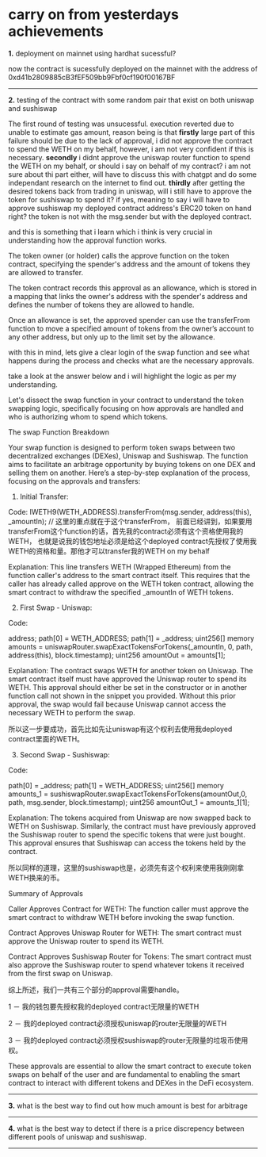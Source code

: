 # carry on from yesterdays achievements


__1.__ deployment on mainnet using hardhat sucessful?


now the contract is sucessfully deployed on the mainnet with the address of 0xd41b2809885cB3fEF509bb9Fbf0cf190f00167BF


---------------------------------------------------------------------------------------------------------------------


__2.__ testing of the contract with some random pair that exist on both uniswap and sushiswap

The first round of testing was unsucessful. execution reverted due to unable to estimate gas amount, reason being is that
__firstly__ large part of this failure should be due to the lack of approval, 
i did not approve the contract to spend the WETH on my behalf, however, i am not very confident if this is necessary.
__secondly__ i didnt approve the uniswap router function to spend the WETH on my behalf, or should i say on behalf of my contract? i am not sure about thi part either, will have to discuss this with chatgpt and do some independant research on the internet to find out. 
__thirdly__ after getting the desired tokens back from trading in uniswap, will i still have to approve the token for sushiswap to spend it? if yes, meaning to say i will have to approve sushiswap my deployed contract address's ERC20 token on hand right? the token is not with the msg.sender but with the deployed contract. 
 


and this is something that i learn which i think is very crucial in understanding how the approval function works.

The token owner (or holder) calls the approve function on the token contract, specifying the spender's address and the amount of tokens they are allowed to transfer.

The token contract records this approval as an allowance, which is stored in a mapping that links the owner's address with the spender's address and defines the number of tokens they are allowed to handle.

Once an allowance is set, the approved spender can use the transferFrom function to move a specified amount of tokens from the owner’s account to any other address, but only up to the limit set by the allowance.


with this in mind, lets give a clear login of the swap function and see what happens during the process and checks what are the necessary approvals.


take a look at the answer below and i will highlight the logic as per my understanding. 


Let's dissect the swap function in your contract to understand the token swapping logic, specifically focusing on how approvals are handled and who is authorizing whom to spend which tokens.

The swap Function Breakdown

Your swap function is designed to perform token swaps between two decentralized exchanges (DEXes), Uniswap and Sushiswap. The function aims to facilitate an arbitrage opportunity by buying tokens on one DEX and selling them on another. Here’s a step-by-step explanation of the process, focusing on the approvals and transfers:

1. Initial Transfer:

Code: IWETH9(WETH_ADDRESS).transferFrom(msg.sender, address(this), _amountIn); // 这里的重点就在于这个transferFrom， 前面已经讲到，如果要用transferFrom这个function的话，首先我的contract必须有这个资格使用我的WETH， 也就是说我的钱包地址必须是给这个deployed contract先授权了使用我WETH的资格和量。那他才可以transfer我的WETH on my behalf

Explanation: This line transfers WETH (Wrapped Ethereum) from the function caller's address to the smart contract itself. This requires that the caller has already called approve on the WETH token contract, allowing the smart contract to withdraw the specified _amountIn of WETH tokens.



2. First Swap - Uniswap:

Code:

address;
path[0] = WETH_ADDRESS;
path[1] = _address;
uint256[] memory amounts = uniswapRouter.swapExactTokensForTokens(_amountIn, 0, path, address(this), block.timestamp);
uint256 amountOut = amounts[1];

Explanation: The contract swaps WETH for another token on Uniswap. The smart contract itself must have approved the Uniswap router to spend its WETH. This approval should either be set in the constructor or in another function call not shown in the snippet you provided. Without this prior approval, the swap would fail because Uniswap cannot access the necessary WETH to perform the swap.

所以这一步要成功，首先比如先让uniswap有这个权利去使用我deployed contract里面的WETH。

3. Second Swap - Sushiswap:

Code:

path[0] = _address;
path[1] = WETH_ADDRESS;
uint256[] memory amounts_1 = sushiswapRouter.swapExactTokensForTokens(amountOut,0, path, msg.sender, block.timestamp);
uint256 amountOut_1 = amounts_1[1];

Explanation: The tokens acquired from Uniswap are now swapped back to WETH on Sushiswap. Similarly, the contract must have previously approved the Sushiswap router to spend the specific tokens that were just bought. This approval ensures that Sushiswap can access the tokens held by the contract.

所以同样的道理，这里的sushiswap也是，必须先有这个权利来使用我刚刚拿WETH换来的币。




Summary of Approvals

Caller Approves Contract for WETH: The function caller must approve the smart contract to withdraw WETH before invoking the swap function.

Contract Approves Uniswap Router for WETH: The smart contract must approve the Uniswap router to spend its WETH.

Contract Approves Sushiswap Router for Tokens: The smart contract must also approve the Sushiswap router to spend whatever tokens it received from the first swap on Uniswap.



综上所述，我们一共有三个部分的approval需要handle。



1 － 我的钱包要先授权我的deployed contract无限量的WETH



2 － 我的deployed contract必须授权uniswap的router无限量的WETH



3 － 我的deployed contract必须授权sushiswap的router无限量的垃圾币使用权。



These approvals are essential to allow the smart contract to execute token swaps on behalf of the user and are fundamental to enabling the smart contract to interact with different tokens and DEXes in the DeFi ecosystem.



---------------------------------------------------------------------------------------------------------------------



__3.__ what is the best way to find out how much amount is best for arbitrage


---------------------------------------------------------------------------------------------------------------------


__4.__ what is the best way to detect if there is a price discrepency between different pools of uniswap and sushiswap.


---------------------------------------------------------------------------------------------------------------------

